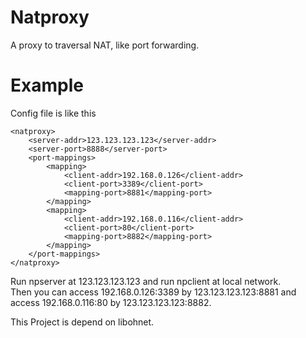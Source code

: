 # Natproxy
A proxy to traversal NAT, like port forwarding.

# Example
Config file is like this
```
<natproxy>
    <server-addr>123.123.123.123</server-addr>
    <server-port>8888</server-port>
    <port-mappings>
        <mapping>
            <client-addr>192.168.0.126</client-addr>
            <client-port>3389</client-port>
            <mapping-port>8881</mapping-port>
        </mapping>
        <mapping>
            <client-addr>192.168.0.116</client-addr>
            <client-port>80</client-port>
            <mapping-port>8882</mapping-port>
        </mapping>
    </port-mappings>
</natproxy>
```
Run npserver at 123.123.123.123 and run npclient at local network.  
Then you can access 192.168.0.126:3389 by 123.123.123.123:8881 and access 192.168.0.116:80 by 123.123.123.123:8882.  
   
This Project is depend on libohnet.
